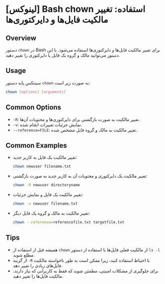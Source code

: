 # [لینوکس] Bash chown استفاده: تغییر مالکیت فایل‌ها و دایرکتوری‌ها

## Overview
دستور `chown` در Bash برای تغییر مالکیت فایل‌ها و دایرکتوری‌ها استفاده می‌شود. با این دستور می‌توانید مالک و گروه یک فایل یا دایرکتوری را تغییر دهید.

## Usage
سینتکس پایه دستور `chown` به صورت زیر است:

```bash
chown [options] [arguments]
```

## Common Options
- `-R`: تغییر مالکیت به صورت بازگشتی برای دایرکتوری‌ها و محتویات آن‌ها.
- `-v`: نمایش جزئیات تغییرات انجام شده.
- `--reference=FILE`: تغییر مالکیت به مالک و گروه فایل مشخص شده.

## Common Examples
- تغییر مالکیت یک فایل به کاربر جدید:
  ```bash
  chown newuser filename.txt
  ```

- تغییر مالکیت یک دایرکتوری و محتویات آن به کاربر جدید به صورت بازگشتی:
  ```bash
  chown -R newuser directoryname
  ```

- تغییر مالکیت یک فایل و نمایش جزئیات:
  ```bash
  chown -v newuser filename.txt
  ```

- تغییر مالکیت به مالک و گروه یک فایل دیگر:
  ```bash
  chown --reference=referencefile.txt targetfile.txt
  ```

## Tips
- همیشه قبل از استفاده از `chown` از مالکیت فعلی فایل‌ها با استفاده از دستور `ls -l` مطلع شوید.
- از گزینه `-R` با احتیاط استفاده کنید، زیرا ممکن است به طور ناخواسته مالکیت فایل‌های زیادی را تغییر دهد.
- برای جلوگیری از مشکلات امنیتی، مطمئن شوید که فقط به کاربرانی که نیاز دارند، مالکیت فایل‌ها را تغییر دهید.